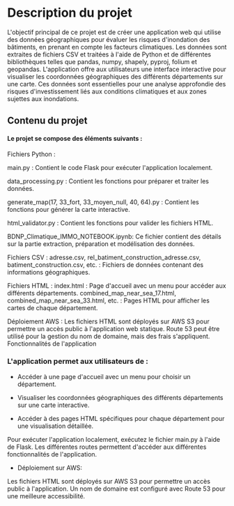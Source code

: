 # Description du projet

L'objectif principal de ce projet est de créer une application web qui utilise des données géographiques pour évaluer les risques d'inondation des bâtiments, en prenant en compte les facteurs climatiques. Les données sont extraites de fichiers CSV et traitées à l'aide de Python et de différentes bibliothèques telles que pandas, numpy, shapely, pyproj, folium et geopandas. L'application offre aux utilisateurs une interface interactive pour visualiser les coordonnées géographiques des différents départements sur une carte. Ces données sont essentielles pour une analyse approfondie des risques d'investissement liés aux conditions climatiques et aux zones sujettes aux inondations.

## Contenu du projet

#### Le projet se compose des éléments suivants :

Fichiers Python :

main.py : Contient le code Flask pour exécuter l'application localement.

data_processing.py : Contient les fonctions pour préparer et traiter les données.

generate_map(17, 33_fort, 33_moyen_null, 40, 64).py : Contient les fonctions pour générer la carte interactive.

html_validator.py : Contient les fonctions pour valider les fichiers HTML.

BDNP_Climatique_IMMO_NOTEBOOK.ipynb: Ce fichier contient des détails sur la partie extraction, préparation et modélisation des données.

Fichiers CSV :
adresse.csv, rel_batiment_construction_adresse.csv, batiment_construction.csv, etc. : Fichiers de données contenant des informations géographiques.

Fichiers HTML :
index.html : Page d'accueil avec un menu pour accéder aux différents départements.
combined_map_near_sea_17.html, combined_map_near_sea_33.html, etc. : Pages HTML pour afficher les cartes de chaque département.

Déploiement AWS :
Les fichiers HTML sont déployés sur AWS S3 pour permettre un accès public à l'application web statique.
Route 53 peut être utilisé pour la gestion du nom de domaine, mais des frais s'appliquent.
Fonctionnalités de l'application

### L'application permet aux utilisateurs de :

- Accéder à une page d'accueil avec un menu pour choisir un département.

- Visualiser les coordonnées géographiques des différents départements sur une carte interactive.

- Accéder à des pages HTML spécifiques pour chaque département pour une visualisation détaillée.

Pour exécuter l'application localement, exécutez le fichier main.py à l'aide de Flask. Les différentes routes permettent d'accéder aux différentes fonctionnalités de l'application.

- Déploiement sur AWS:

Les fichiers HTML sont déployés sur AWS S3 pour permettre un accès public à l'application. Un nom de domaine est configuré avec Route 53 pour une meilleure accessibilité.
